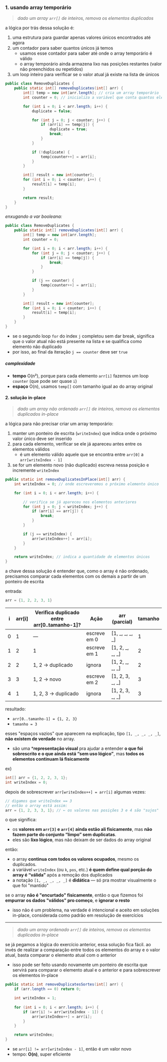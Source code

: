 ### 1. usando array temporário
> *dado um array `arr[]` de inteiros, remova os elementos duplicados*

a lógica por trás dessa solução é:
1. uma estrutura para guardar apenas valores únicos encontrados até agora
2. um contador para saber quantos únicos já temos
    * usamos esse contador para saber até onde o array temporário é válido
    * o array temporário ainda armazena lixo nas posições restantes (valor não preenchidos ou repetidos)
3. um loop inteiro para verificar se o valor atual já existe na lista de únicos

```java
public class RemoveDuplicates {
	public static int[] removeDuplicates(int[] arr) {
		int[] temp = new int[arr.length]; // cria um array temporário
		int counter = 0; // inicializa a variável que conta quantos elementos são não duplicados de arr

		for (int i = 0; i < arr.length; i++) {
			duplicate = false;

			for (int j = 0; j < counter; j++) {
				if (arr[i] == temp[j]) {
					duplicate = true;
					break;
				}
			}

			if (!duplicate) {
				temp[counter++] = arr[i];
			}
		}

		int[] result = new int[counter];
		for (int i = 0; i < counter; i++) {
			result[i] = temp[i];
		}

		return result;
	}
}
```

*enxugando a var booleana:*
```java
public class RemoveDuplicates {
	public static int[] removeDuplicates(int[] arr) {
		int[] temp = new int[arr.length];
		int counter = 0;

		for (int i = 0; i < arr.length; i++) {
			for (int j = 0; j < counter; j++) {
				if (arr[i] == temp[j]) {
					break;
				}
			}

			if (j == counter) {
				temp[counter++] = arr[i];
			}
		}

		int[] result = new int[counter];
		for (int i = 0; i < counter; i++) {
			result[i] = temp[i];
		}
 	}
}
```
* se o segundo loop `for` do index `j` completou sem dar break, significa que o valor atual não está presente na lista e se qualifica como elemento não duplicado
* por isso, ao final da iteração `j == counter` deve ser `true`
##### complexidade
* **tempo**
  O(n²), porque para cada elemento `arr[i]` fazemos um loop `counter` (que pode ser quase `i`)
* **espaço**
  O(n), usamos `temp[]` com tamanho igual ao do array original
#### 2. solução in-place
> *dado um array não ordenado `arr[]` de inteiros, remova os elementos duplicados in-place*

a lógica para não precisar criar um array temporário:
1. manter um ponteiro de escrita (`writeIndex`) que indica onde o próximo valor único deve ser inserido
2. para cada elemento, verificar se ele já apareceu antes entre os elementos válidos
    * é um elemento válido aquele que se encontra entre `arr[0]` a `arr[writeIndex - 1]`
3. se for um elemento novo (não duplicado) escreva nessa posição e incremente `writeIndex`
```java
public static int removeDuplicatesInPlace(int[] arr) {
	int writeIndex = 0; // onde escreveremos o próximo elemento único

	for (int i = 0; i < arr.length; i++) {

		// verifica se já apareceu nos elementos anteriores
		for (int j = 0; j < writeIndex; j++) {
			if (arr[i] == arr[j]) {
				break;
			}
		}

		if (j == writeIndex) {
			arr[writeIndex++] = arr[i];
		}
	}

	return writeIndex; // indica a quantidade de elementos únicos
}
```
a chave dessa solução é entender que, como o array é não ordenado, precisamos comparar cada elementos com os demais a partir de um ponteiro de escrita

entrada:
```java
arr = {1, 2, 2, 3, 1}
```

|i|arr[i]|Verifica duplicado entre arr[0..tamanho-1]?|Ação|arr (parcial)|tamanho|
|---|---|---|---|---|---|
|0|1|—|escreve em 0|[1, _, _, _, _]|1|
|1|2|1|escreve em 1|[1, 2, _, _, _]|2|
|2|2|1, 2 → duplicado|ignora|[1, 2, _, _, _]|2|
|3|3|1, 2 → novo|escreve em 2|[1, 2, 3, _, _]|3|
|4|1|1, 2, 3 → duplicado|ignora|[1, 2, 3, _, _]|3|
resultado:
- `arr[0..tamanho-1] = {1, 2, 3}`
- `tamanho = 3`

esses "espaços vazios" que aparecem na explicação, tipo `[1, _, _, _, _]`, **não existem de verdade** no array.
* são uma ***representação visual** pra ajudar a entender **o que foi sobrescrito e o que ainda está “sem uso lógico”**, mas **todos os elementos continuam lá fisicamente**

ex)
```java
int[] arr = {1, 2, 2, 3, 1};
int writeIndex = 0;
```

depois de sobrescrever `arr[writeIndex++] = arr[i]` algumas vezes:
```java
// digamos que writeIndex == 3
// então o array está assim:
arr = {1, 2, 3, 3, 1}; // ← os valores nas posições 3 e 4 são "sujos"
```

o que significa:
- os **valores em `arr[3]` e `arr[4]` ainda estão ali fisicamente**, mas **não fazem parte do conjunto “limpo” sem duplicatas**.
- eles são **lixo lógico**, mas não deixam de ser dados do array original

então:
- o array **continua com todos os valores ocupados**, mesmo os duplicados.
- a variável `writeIndex` (ou `k`, `pos`, etc.) **é quem define qual porção do array é “válida”** após a remoção dos duplicados
- a notação `[1, _, _, _, _]` é **didática** — só pra mostrar visualmente o que foi "mantido"

se o array **não é "encurtado" fisicamente**, então o que fizemos foi **empurrar os dados "válidos" pro começo**, e **ignorar o resto**
* isso não é um problema, na verdade é intencional e aceito em soluções in-place, considerada como padrão em resolução de exercícios
---

> *dado um array ordenado `arr[]` de inteiros, remova os elementos duplicados in-place*

se já pegamos a lógica do exercício anterior, essa solução fica fácil. ao invés de realizar a comparação entre todos os elementos do array e o valor atual, basta comparar o elemento atual com o anterior
* isso pode ser feito usando novamente um ponteiro de escrita que servirá para comparar o elemento atual e o anterior e para sobrescrever os elementos in-place

```java
public static int removeDuplicatesSortes(int[] arr) {
	if (arr.length == 0) return 0;

	int writeIndex = 1;
	
	for (int i = 0; i < arr.length; i++) {
		if (arr[i] != arr[writeIndex - 1]) {
			arr[writeIndex++] = arr[i];
		}
	}

	return writeIndex;
}
```
* se `arr[i] != arr[writeIndex - 1]`, então é um valor novo
* tempo: **O(n)**, super eficiente